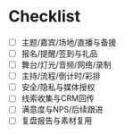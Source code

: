 # Checklist

- [ ] 主题/嘉宾/场地/直播与备援
- [ ] 报名/提醒/签到与礼品
- [ ] 舞台/灯光/音频/网络/录制
- [ ] 主持/流程/倒计时/彩排
- [ ] 安全/隐私与媒体授权
- [ ] 线索收集与CRM回传
- [ ] 满意度与NPS/后续跟进
- [ ] 复盘报告与素材复用
